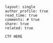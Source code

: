       layout: single
      author_profile: true
      read_time: true
      comments: # true
      share: true
      related: true

      CTF HERE
